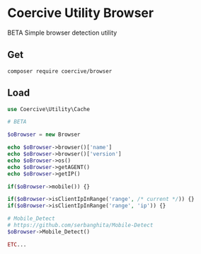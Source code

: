 Coercive Utility Browser
========================

BETA Simple browser detection utility

Get
---
```
composer require coercive/browser
```

Load
----
```php
use Coercive\Utility\Cache

# BETA

$oBrowser = new Browser

echo $oBrowser->browser()['name']
echo $oBrowser->browser()['version']
echo $oBrowser->os()
echo $oBrowser->getAGENT()
echo $oBrowser->getIP()

if($oBrowser->mobile()) {}

if($oBrowser->isClientIpInRange('range', /* current */)) {}
if($oBrowser->isClientIpInRange('range', 'ip')) {}

# Mobile_Detect
# https://github.com/serbanghita/Mobile-Detect
$oBrowser->Mobile_Detect()

ETC...

```